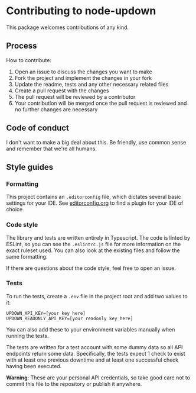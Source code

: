 # Contributing to node-updown

This package welcomes contributions of any kind.

## Process
How to contribute:

1. Open an issue to discuss the changes you want to make
2. Fork the project and implement the changes in your fork
3. Update the readme, tests and any other necessary related files
4. Create a pull request with the changes
5. The pull request will be reviewed by a contributor
6. Your contribution will be merged once the pull request is reviewed and no further changes are necessary

## Code of conduct
I don't want to make a big deal about this. Be friendly, use common sense and remember that we're all humans.

## Style guides

### Formatting
This project contains an `.editorconfig` file, which dictates several basic settings for your IDE. See [editorconfig.org](https://editorconfig.org/#download) to find a plugin for your IDE of choice.

### Code style
The library and tests are written entirely in Typescript. The code is linted by ESLint, so you can see the `.eslintrc.js` file for more information on the exact ruleset used. You can also look at the existing files and follow the same formatting.

If there are questions about the code style, feel free to open an issue.

### Tests
To run the tests, create a `.env` file in the project root and add two values to it:

```
UPDOWN_API_KEY=[your key here]
UPDOWN_READONLY_API_KEY=[your readonly key here]
```

You can also add these to your environment variables manually when running the tests. 

The tests are written for a test account with some dummy data so all API endpoints return some data. Specifically, the tests expect 1 check to exist with at least one previous downtime and at least one successful check having been executed.

__Warning__: These are your personal API credentials, so take good care not to commit this file to the repository or publish it anywhere.
